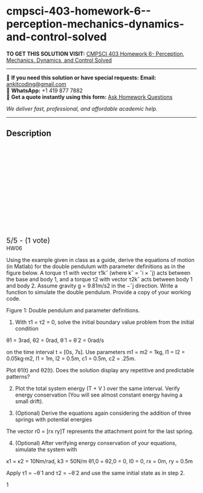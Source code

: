 # cmpsci-403-homework-6--perception-mechanics-dynamics-and-control-solved
**TO GET THIS SOLUTION VISIT:** [CMPSCI 403 Homework 6- Perception, Mechanics, Dynamics, and Control Solved](https://www.ankitcodinghub.com/product/cmpsci-403-introduction-to-robotics-perception-mechanics-dynamics-and-control-solved-5/)


---

📩 **If you need this solution or have special requests:** **Email:** ankitcoding@gmail.com  
📱 **WhatsApp:** +1 419 877 7882  
📄 **Get a quote instantly using this form:** [Ask Homework Questions](https://www.ankitcodinghub.com/services/ask-homework-questions/)

*We deliver fast, professional, and affordable academic help.*

---

<h2>Description</h2>



<div class="kk-star-ratings kksr-auto kksr-align-center kksr-valign-top" data-payload="{&quot;align&quot;:&quot;center&quot;,&quot;id&quot;:&quot;109282&quot;,&quot;slug&quot;:&quot;default&quot;,&quot;valign&quot;:&quot;top&quot;,&quot;ignore&quot;:&quot;&quot;,&quot;reference&quot;:&quot;auto&quot;,&quot;class&quot;:&quot;&quot;,&quot;count&quot;:&quot;1&quot;,&quot;legendonly&quot;:&quot;&quot;,&quot;readonly&quot;:&quot;&quot;,&quot;score&quot;:&quot;5&quot;,&quot;starsonly&quot;:&quot;&quot;,&quot;best&quot;:&quot;5&quot;,&quot;gap&quot;:&quot;4&quot;,&quot;greet&quot;:&quot;Rate this product&quot;,&quot;legend&quot;:&quot;5\/5 - (1 vote)&quot;,&quot;size&quot;:&quot;24&quot;,&quot;title&quot;:&quot;CMPSCI 403 Homework 6- Perception, Mechanics, Dynamics, and Control Solved&quot;,&quot;width&quot;:&quot;138&quot;,&quot;_legend&quot;:&quot;{score}\/{best} - ({count} {votes})&quot;,&quot;font_factor&quot;:&quot;1.25&quot;}">

<div class="kksr-stars">

<div class="kksr-stars-inactive">
            <div class="kksr-star" data-star="1" style="padding-right: 4px">


<div class="kksr-icon" style="width: 24px; height: 24px;"></div>
        </div>
            <div class="kksr-star" data-star="2" style="padding-right: 4px">


<div class="kksr-icon" style="width: 24px; height: 24px;"></div>
        </div>
            <div class="kksr-star" data-star="3" style="padding-right: 4px">


<div class="kksr-icon" style="width: 24px; height: 24px;"></div>
        </div>
            <div class="kksr-star" data-star="4" style="padding-right: 4px">


<div class="kksr-icon" style="width: 24px; height: 24px;"></div>
        </div>
            <div class="kksr-star" data-star="5" style="padding-right: 4px">


<div class="kksr-icon" style="width: 24px; height: 24px;"></div>
        </div>
    </div>

<div class="kksr-stars-active" style="width: 138px;">
            <div class="kksr-star" style="padding-right: 4px">


<div class="kksr-icon" style="width: 24px; height: 24px;"></div>
        </div>
            <div class="kksr-star" style="padding-right: 4px">


<div class="kksr-icon" style="width: 24px; height: 24px;"></div>
        </div>
            <div class="kksr-star" style="padding-right: 4px">


<div class="kksr-icon" style="width: 24px; height: 24px;"></div>
        </div>
            <div class="kksr-star" style="padding-right: 4px">


<div class="kksr-icon" style="width: 24px; height: 24px;"></div>
        </div>
            <div class="kksr-star" style="padding-right: 4px">


<div class="kksr-icon" style="width: 24px; height: 24px;"></div>
        </div>
    </div>
</div>


<div class="kksr-legend" style="font-size: 19.2px;">
            5/5 - (1 vote)    </div>
    </div>
HW06

Using the example given in class as a guide, derive the equations of motion (in Matlab) for the double pendulum with parameter definitions as in the figure below. A torque τ1 with vector τ1kˆ (where kˆ = ˆi × ˆj) acts between the base and body 1, and a torque τ2 with vector τ2kˆ acts between body 1 and body 2. Assume gravity g = 9.81m/s2 in the −ˆj direction. Write a function to simulate the double pendulum. Provide a copy of your working code.

Figure 1: Double pendulum and parameter definitions.

1. With τ1 = τ2 = 0, solve the initial boundary value problem from the initial condition

θ1 = 3rad, θ2 = 0rad, θ˙1 = θ˙2 = 0rad/s

on the time interval t = [0s, 7s]. Use parameters m1 = m2 = 1kg, I1 = I2 = 0.05kg·m2, l1 = 1m, l2 = 0.5m, c1 = 0.5m, c2 = .25m.

Plot θ1(t) and θ2(t). Does the solution display any repetitive and predictable patterns?

2. Plot the total system energy (T + V ) over the same interval. Verify energy conservation (You will see almost constant energy having a small drift).

3. (Optional) Derive the equations again considering the addition of three springs with potential energies

The vector r0 = [rx ry]T represents the attachment point for the last spring.

4. (Optional) After verifying energy conservation of your equations, simulate the system with

κ1 = κ2 = 10Nm/rad, k3 = 50N/m θ1,0 = θ2,0 = 0, l0 = 0, rx = 0m, ry = 0.5m

Apply τ1 = −θ˙1 and τ2 = −θ˙2 and use the same initial state as in step 2.

1
